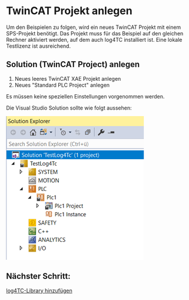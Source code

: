 # TwinCAT Projekt anlegen

Um den Beispielen zu folgen, wird ein neues TwinCAT Projekt mit einem SPS-Projekt benötigt. Das Projekt muss für das Beispiel auf den gleichen Rechner aktiviert werden, auf dem auch log4TC installiert ist. Eine lokale Testlizenz ist ausreichend.

## Solution (TwinCAT Project) anlegen

1. Neues leeres TwinCAT XAE Projekt anlegen
1. Neues "Standard PLC Project" anlegen

Es müssen keine speziellen Einstellungen vorgenommen werden.

Die Visual Studio Solution sollte wie folgt aussehen:

![Solution](_assets/solution.png)

## Nächster Schritt: 

[log4TC-Library hinzufügen](add_log4tc_lib.md)
